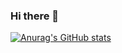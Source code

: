 ### Hi there 👋

[![Anurag's GitHub stats](https://github-readme-stats.vercel.app/apispeedy006anuraghazra)](https://github.com/anuraghazra/github-readme-stats)

<!--
**speedy006/speedy006** is a ✨ _special_ ✨ repository because its `README.md` (this file) appears on your GitHub profile.

Here are some ideas to get you started:

- 🔭 I’m currently working on ...
- 🌱 I’m currently learning ...
- 👯 I’m looking to collaborate on ...
- 🤔 I’m looking for help with ...
- 💬 Ask me about ...
- 📫 How to reach me: ...
- 😄 Pronouns: ...
- ⚡ Fun fact: ...
-->
